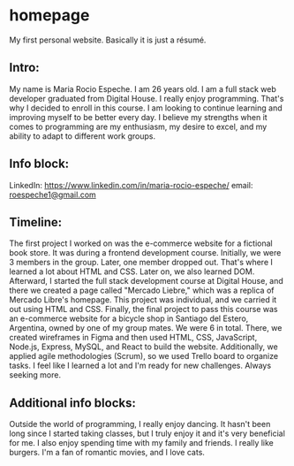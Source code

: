 # homepage
My first personal website. Basically it is just a résumé.

## Intro:
My name is Maria Rocio Espeche. I am 26 years old. I am a full stack web developer graduated from Digital House. I really enjoy programming. That's why I decided to enroll in this course. I am looking to continue learning and improving myself to be better every day. I believe my strengths when it comes to programming are my enthusiasm, my desire to excel, and my ability to adapt to different work groups.

## Info block:
LinkedIn: https://www.linkedin.com/in/maria-rocio-espeche/
email: roespeche1@gmail.com

## Timeline:
The first project I worked on was the e-commerce website for a fictional book store. It was during a frontend development course. Initially, we were 3 members in the group. Later, one member dropped out. That's where I learned a lot about HTML and CSS. Later on, we also learned DOM. Afterward, I started the full stack development course at Digital House, and there we created a page called "Mercado Liebre," which was a replica of Mercado Libre's homepage. This project was individual, and we carried it out using HTML and CSS. Finally, the final project to pass this course was an e-commerce website for a bicycle shop in Santiago del Estero, Argentina, owned by one of my group mates. We were 6 in total. There, we created wireframes in Figma and then used HTML, CSS, JavaScript, Node.js, Express, MySQL, and React to build the website. Additionally, we applied agile methodologies (Scrum), so we used Trello board to organize tasks. I feel like I learned a lot and I'm ready for new challenges. Always seeking more.

## Additional info blocks:
Outside the world of programming, I really enjoy dancing. It hasn't been long since I started taking classes, but I truly enjoy it and it's very beneficial for me. I also enjoy spending time with my family and friends. I really like burgers. I'm a fan of romantic movies, and I love cats.